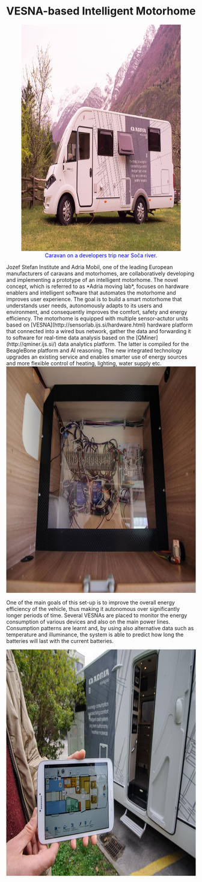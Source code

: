 <meta charset="utf-8">

# VESNA-based Intelligent Motorhome

<figure>
    <img src="img/caravan.jpg" style="height:600px">
    <figcaption style="color:blue;text-align:center">Caravan on a developers trip near Soča river.</figcaption>
</figure>

</newline>
Jozef Stefan Institute and Adria Mobil, one of the leading European manufacturers of caravans and motorhomes, are collaboratively developing and implementing a prototype of an intelligent motorhome. The novel concept, which is referred to as *Adria moving lab*, focuses on hardware enablers and intelligent software that automates the motorhome and improves user experience. The goal is to build a smart motorhome that understands user needs, autonomously adapts to its users and environment, and consequently improves the comfort, safety and energy efficiency. The motorhome is equipped with multiple sensor-actutor units based on [VESNA](http://sensorlab.ijs.si/hardware.html) hardware platform  that connected into a wired bus network, gather the data and forwarding it to software for real-time data analysis based on the [QMiner](http://qminer.ijs.si/) data analytics platform. The latter is compiled for the BeagleBone platform and AI reasoning. The new integrated technology upgrades an existing service and enables smarter use of energy sources and more flexible control of heating, lighting, water supply etc.

<img src="img/sta_vsn.jpg" style="height:600px">

One of the main goals of this set-up is to improve the overall energy efficiency of the vehicle, thus making it autonomous over significantly longer periods of time. Several VESNAs are placed to monitor the energy consumption of various devices and also on the main power lines. Consumption patterns are learnt and, by using also alternative data such as temperature and illuminance, the system is able to predict how long the batteries will last with the current batteries.

<img src="img/sta_tab.jpg" style="height:600px">
